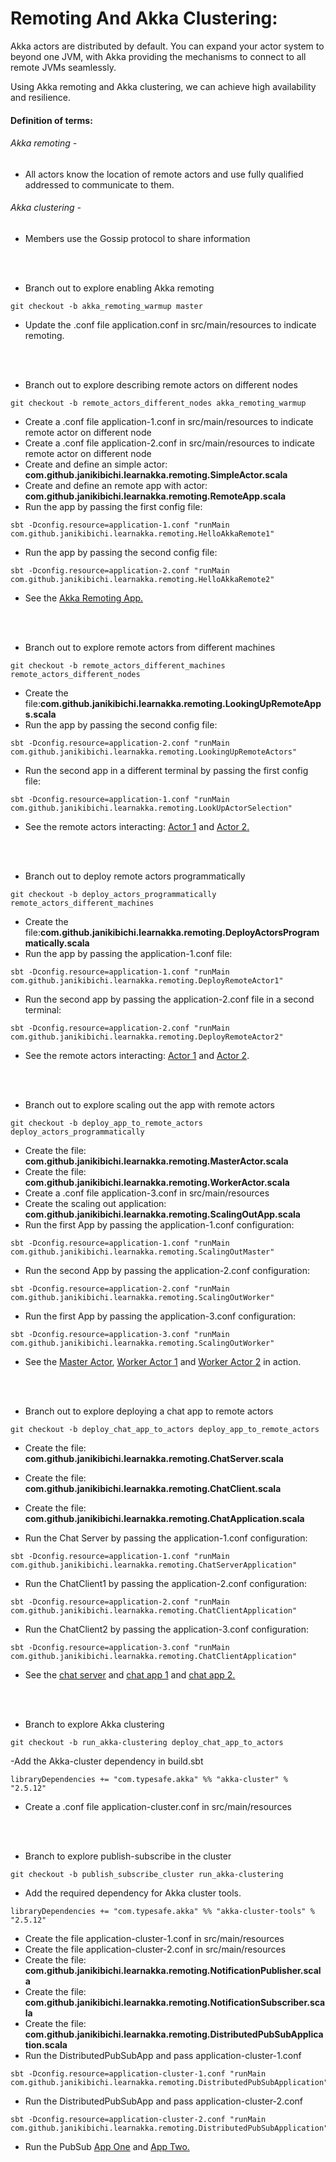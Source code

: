 # Remoting And Akka Clustering:

Akka actors are distributed by default. You can expand your actor system to beyond one JVM, with Akka providing the mechanisms to connect to all remote JVMs seamlessly.

Using Akka remoting and Akka clustering, we can achieve high availability and resilience.

#### Definition of terms:
###### Akka remoting -
- All actors know the location of remote actors and use fully qualified addressed to communicate to them.
###### Akka clustering -
- Members use the Gossip protocol to share information

<br><br>
- Branch out to explore enabling Akka remoting
````
git checkout -b akka_remoting_warmup master
````
- Update the .conf file application.conf in src/main/resources to indicate remoting.

<br><br>
- Branch out to explore describing remote actors on different nodes
````
git checkout -b remote_actors_different_nodes akka_remoting_warmup 
````
- Create a .conf file application-1.conf in src/main/resources to indicate remote actor on different node
- Create a .conf file application-2.conf in src/main/resources to indicate remote actor on different node
- Create and define an simple actor: <b>com.github.janikibichi.learnakka.remoting.SimpleActor.scala</b>
- Create and define an remote app with actor: <b>com.github.janikibichi.learnakka.remoting.RemoteApp.scala</b>
- Run the app by passing the first config file:
````
sbt -Dconfig.resource=application-1.conf "runMain com.github.janikibichi.learnakka.remoting.HelloAkkaRemote1"
````
- Run the app by passing the second config file:
````
sbt -Dconfig.resource=application-2.conf "runMain com.github.janikibichi.learnakka.remoting.HelloAkkaRemote2"
````
- See the [Akka Remoting App.](https://asciinema.org/a/tlvIp1MqAQZgykHOOzv6aXsbO)

<br><br>
- Branch out to explore remote actors from different machines
````
git checkout -b remote_actors_different_machines remote_actors_different_nodes
````
- Create the file:<b>com.github.janikibichi.learnakka.remoting.LookingUpRemoteApps.scala</b>
- Run the app by passing the second config file:
````
sbt -Dconfig.resource=application-2.conf "runMain com.github.janikibichi.learnakka.remoting.LookingUpRemoteActors"
````
- Run the second app in a different terminal by passing the first config file:
````
sbt -Dconfig.resource=application-1.conf "runMain com.github.janikibichi.learnakka.remoting.LookUpActorSelection"
````
- See the remote actors interacting: [Actor 1](https://asciinema.org/a/A4CAYNbOLYWyOYZgSxz1RpnkX) 
and [Actor 2.](https://asciinema.org/a/oIPCnTJa825EQCWWeH5Lnr3np)

<br><br>
- Branch out to deploy remote actors programmatically
````
git checkout -b deploy_actors_programmatically remote_actors_different_machines
````
- Create the file:<b>com.github.janikibichi.learnakka.remoting.DeployActorsProgrammatically.scala</b>
- Run the app by passing the application-1.conf file:
````
sbt -Dconfig.resource=application-1.conf "runMain com.github.janikibichi.learnakka.remoting.DeployRemoteActor1"
````
- Run the second app by passing the application-2.conf file in a second terminal:
````
sbt -Dconfig.resource=application-2.conf "runMain com.github.janikibichi.learnakka.remoting.DeployRemoteActor2"
````
- See the remote actors interacting: [Actor 1](https://asciinema.org/a/HUdX2Z6kIdw2OKdXrIvTAIq1T) 
and [Actor 2](https://asciinema.org/a/LP6ZyrpG7QAWolRWa78haxoTl).

<br><br>
- Branch out to explore scaling out the app with remote actors
````
git checkout -b deploy_app_to_remote_actors deploy_actors_programmatically
````
- Create the file: <b>com.github.janikibichi.learnakka.remoting.MasterActor.scala</b>
- Create the file: <b>com.github.janikibichi.learnakka.remoting.WorkerActor.scala</b>
- Create a .conf file application-3.conf in src/main/resources
- Create the scaling out application: <b>com.github.janikibichi.learnakka.remoting.ScalingOutApp.scala</b>
- Run the first App by passing the application-1.conf configuration:
````
sbt -Dconfig.resource=application-1.conf "runMain com.github.janikibichi.learnakka.remoting.ScalingOutMaster"
````
- Run the second App by passing the application-2.conf configuration:
````
sbt -Dconfig.resource=application-2.conf "runMain com.github.janikibichi.learnakka.remoting.ScalingOutWorker"
````
- Run the first App by passing the application-3.conf configuration:
````
sbt -Dconfig.resource=application-3.conf "runMain com.github.janikibichi.learnakka.remoting.ScalingOutWorker"
````
- See the [Master Actor](https://asciinema.org/a/ftBjjuN8YQz024bmWW5CaAxPa), 
[Worker Actor 1](https://asciinema.org/a/whnfDa8KPPBgOShtsV0TW4vGO) and 
[Worker Actor 2](https://asciinema.org/a/IVfVleLoiiWlIX6Dxo8O5sRxC) in action.

<br><br>
- Branch out to explore deploying a chat app to remote actors
````
git checkout -b deploy_chat_app_to_actors deploy_app_to_remote_actors
````
- Create the file: <b>com.github.janikibichi.learnakka.remoting.ChatServer.scala</b>
- Create the file: <b>com.github.janikibichi.learnakka.remoting.ChatClient.scala</b>
- Create the file: <b>com.github.janikibichi.learnakka.remoting.ChatApplication.scala</b>

- Run the Chat Server by passing the application-1.conf configuration:
````
sbt -Dconfig.resource=application-1.conf "runMain com.github.janikibichi.learnakka.remoting.ChatServerApplication"
````
- Run the ChatClient1 by passing the application-2.conf configuration:
````
sbt -Dconfig.resource=application-2.conf "runMain com.github.janikibichi.learnakka.remoting.ChatClientApplication"
````
- Run the ChatClient2 by passing the application-3.conf configuration:
````
sbt -Dconfig.resource=application-3.conf "runMain com.github.janikibichi.learnakka.remoting.ChatClientApplication"
````
- See the [chat server](https://asciinema.org/a/aAbTcIHvn3HqItkPqbzfhcRn0) and
 [chat app 1](https://asciinema.org/a/0tUlPQo65ysWQ9Fv8703WRYTY) and
  [chat app 2.](https://asciinema.org/a/SDFEUZ1IbqkDDVuYP4YUTIf46)

<br><br>
- Branch to explore Akka clustering
````
git checkout -b run_akka-clustering deploy_chat_app_to_actors 
````
-Add the Akka-cluster dependency in build.sbt
````
libraryDependencies += "com.typesafe.akka" %% "akka-cluster" % "2.5.12"
````
- Create a .conf file application-cluster.conf in src/main/resources

<br><br>
- Branch to explore publish-subscribe in the cluster
````
git checkout -b publish_subscribe_cluster run_akka-clustering
````
- Add the required dependency for Akka cluster tools.
````
libraryDependencies += "com.typesafe.akka" %% "akka-cluster-tools" % "2.5.12"
````
- Create the file application-cluster-1.conf in src/main/resources
- Create the file application-cluster-2.conf in src/main/resources
- Create the file: <b>com.github.janikibichi.learnakka.remoting.NotificationPublisher.scala</b>
- Create the file: <b>com.github.janikibichi.learnakka.remoting.NotificationSubscriber.scala</b>
- Create the file: <b>com.github.janikibichi.learnakka.remoting.DistributedPubSubApplication.scala</b>
- Run the DistributedPubSubApp and pass application-cluster-1.conf
````
sbt -Dconfig.resource=application-cluster-1.conf "runMain com.github.janikibichi.learnakka.remoting.DistributedPubSubApplication"
````
- Run the DistributedPubSubApp and pass application-cluster-2.conf
````
sbt -Dconfig.resource=application-cluster-2.conf "runMain com.github.janikibichi.learnakka.remoting.DistributedPubSubApplication"
````
- Run the PubSub [App One](https://asciinema.org/a/jqt4IgRW9AFczMork6ZElX47V) 
and [App Two.](https://asciinema.org/a/jqt4IgRW9AFczMork6ZElX47V)



























